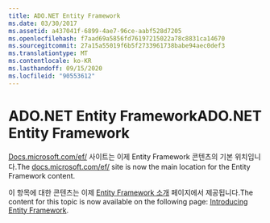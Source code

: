 ```yaml
---
title: ADO.NET Entity Framework
ms.date: 03/30/2017
ms.assetid: a437041f-6899-4ae7-96ce-aabf528d7205
ms.openlocfilehash: f7aad69a5856fd76197215022a78c8831ca14670
ms.sourcegitcommit: 27a15a55019f6b5f2733961738babe94aec0def3
ms.translationtype: MT
ms.contentlocale: ko-KR
ms.lasthandoff: 09/15/2020
ms.locfileid: "90553612"
---
```

# <a name="adonet-entity-framework"></a><span data-ttu-id="96639-102">ADO.NET Entity Framework</span><span class="sxs-lookup"><span data-stu-id="96639-102">ADO.NET Entity Framework</span></span>
<span data-ttu-id="96639-103">[Docs.microsoft.com/ef/](/ef/) 사이트는 이제 Entity Framework 콘텐츠의 기본 위치입니다.</span><span class="sxs-lookup"><span data-stu-id="96639-103">The [docs.microsoft.com/ef/](/ef/) site is now the main location for the Entity Framework content.</span></span>  
  
 <span data-ttu-id="96639-104">이 항목에 대한 콘텐츠는 이제 [Entity Framework 소개](/ef/ef6/get-started) 페이지에서 제공됩니다.</span><span class="sxs-lookup"><span data-stu-id="96639-104">The content for this topic is now available on the following page: [Introducing Entity Framework](/ef/ef6/get-started).</span></span>
